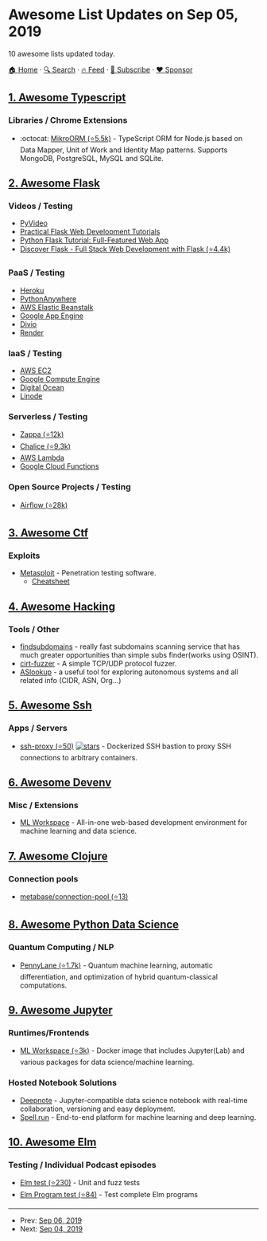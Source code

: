 # Awesome List Updates on Sep 05, 2019

10 awesome lists updated today.

[🏠 Home](/README.md) · [🔍 Search](https://www.trackawesomelist.com/search/) · [🔥 Feed](https://www.trackawesomelist.com/rss.xml) · [📮 Subscribe](https://trackawesomelist.us17.list-manage.com/subscribe?u=d2f0117aa829c83a63ec63c2f&id=36a103854c) · [❤️  Sponsor](https://github.com/sponsors/theowenyoung)



## [1. Awesome Typescript](/content/dzharii/awesome-typescript/README.md)

### Libraries / Chrome Extensions

*   :octocat: [MikroORM (⭐5.5k)](https://github.com/mikro-orm/mikro-orm) - TypeScript ORM for Node.js based on Data Mapper, Unit of Work and Identity Map patterns. Supports MongoDB, PostgreSQL, MySQL and SQLite.

## [2. Awesome Flask](/content/mjhea0/awesome-flask/README.md)

### Videos / Testing

*   [PyVideo](https://pyvideo.org/search.html?q=flask)
*   [Practical Flask Web Development Tutorials](https://www.youtube.com/playlist?list=PLQVvvaa0QuDc_owjTbIY4rbgXOFkUYOUB)
*   [Python Flask Tutorial: Full-Featured Web App](https://www.youtube.com/playlist?list=PL-osiE80TeTs4UjLw5MM6OjgkjFeUxCYH)
*   [Discover Flask - Full Stack Web Development with Flask (⭐4.4k)](https://github.com/realpython/discover-flask)

### PaaS / Testing

*   [Heroku](https://www.heroku.com/)
*   [PythonAnywhere](https://www.pythonanywhere.com/details/flask_hosting)
*   [AWS Elastic Beanstalk](https://aws.amazon.com/elasticbeanstalk/)
*   [Google App Engine](https://cloud.google.com/appengine/)
*   [Divio](https://www.divio.com)
*   [Render](https://render.com/)

### IaaS / Testing

*   [AWS EC2](https://aws.amazon.com/ec2/)
*   [Google Compute Engine](https://cloud.google.com/compute/)
*   [Digital Ocean](https://www.digitalocean.com/)
*   [Linode](https://www.linode.com/)

### Serverless / Testing

*   [Zappa (⭐12k)](https://github.com/Miserlou/Zappa)
*   [Chalice (⭐9.3k)](https://github.com/aws/chalice)
*   [AWS Lambda](https://aws.amazon.com/lambda/)
*   [Google Cloud Functions](https://cloud.google.com/functions/)

### Open Source Projects / Testing

*   [Airflow (⭐28k)](https://github.com/apache/airflow/tree/master/airflow/www)

## [3. Awesome Ctf](/content/apsdehal/awesome-ctf/README.md)

### Exploits

*   [Metasploit](http://www.metasploit.com/) - Penetration testing software.
    *   [Cheatsheet](https://www.comparitech.com/net-admin/metasploit-cheat-sheet/)

## [4. Awesome Hacking](/content/carpedm20/awesome-hacking/README.md)

### Tools / Other

*   [findsubdomains](https://findsubdomains.com) - really fast subdomains scanning service that has much greater opportunities than simple subs finder(works using OSINT).
*   [cirt-fuzzer](http://www.cirt.dk/) - A simple TCP/UDP protocol fuzzer.
*   [ASlookup](https://aslookup.com/) - a useful tool for exploring autonomous systems and all related info (CIDR, ASN, Org...)

## [5. Awesome Ssh](/content/moul/awesome-ssh/README.md)

### Apps / Servers

*   [ssh-proxy (⭐50)](https://github.com/ml-tooling/ssh-proxy) [![stars](https://img.shields.io/github/stars/ml-tooling/ssh-proxy.svg?style=social\&label=stars)](https://github.com/ml-tooling/ssh-proxy) - Dockerized SSH bastion to proxy SSH connections to arbitrary containers.

## [6. Awesome Devenv](/content/jondot/awesome-devenv/README.md)

### Misc / Extensions

*   [ML Workspace](hhttps://github.com/ml-tooling/ml-workspace) - All-in-one web-based development environment for machine learning and data science.

## [7. Awesome Clojure](/content/razum2um/awesome-clojure/README.md)

### Connection pools

*   [metabase/connection-pool (⭐13)](https://github.com/metabase/connection-pool)

## [8. Awesome Python Data Science](/content/krzjoa/awesome-python-data-science/README.md)

### Quantum Computing / NLP

*   [PennyLane (⭐1.7k)](https://github.com/XanaduAI/pennylane) - Quantum machine learning, automatic differentiation, and optimization of hybrid quantum-classical computations.

## [9. Awesome Jupyter](/content/markusschanta/awesome-jupyter/README.md)

### Runtimes/Frontends

*   [ML Workspace (⭐3k)](https://github.com/ml-tooling/ml-workspace) - Docker image that includes Jupyter(Lab) and various packages for data science/machine learning.

### Hosted Notebook Solutions

*   [Deepnote](https://www.deepnote.com) - Jupyter-compatible data science notebook with real-time collaboration, versioning and easy deployment.
*   [Spell.run](https://spell.run) - End-to-end platform for machine learning and deep learning.

## [10. Awesome Elm](/content/sporto/awesome-elm/README.md)

### Testing / Individual Podcast episodes

*   [Elm test (⭐230)](https://github.com/elm-explorations/test) - Unit and fuzz tests
*   [Elm Program test (⭐84)](https://github.com/avh4/elm-program-test/tree/3.0.0) - Test complete Elm programs

---

- Prev: [Sep 06, 2019](/content/2019/09/06/README.md)
- Next: [Sep 04, 2019](/content/2019/09/04/README.md)
